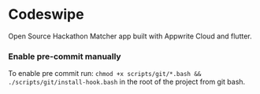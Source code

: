 # Codeswipe

Open Source Hackathon Matcher app built with Appwrite Cloud and flutter.

### Enable pre-commit manually

To enable pre commit run:
`chmod +x scripts/git/*.bash && ./scripts/git/install-hook.bash` in the root of the project from git bash.

